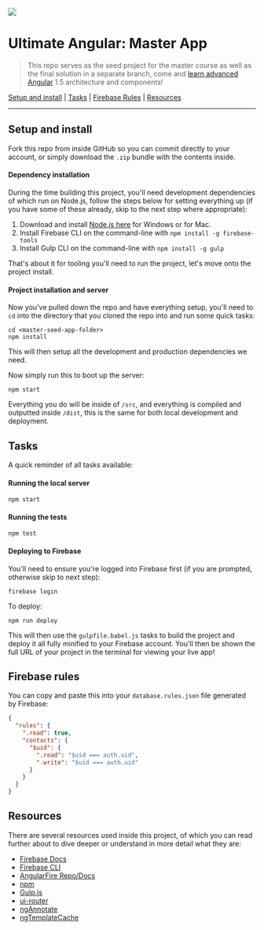 <a href="https://courses.toddmotto.com" target="_blank"><img src="https://toddmotto.com/img/ua.png"></a>

# Ultimate Angular: Master App

> This repo serves as the seed project for the master course as well as the final solution in a separate branch, come and [learn advanced Angular](https://courses.toddmotto.com) 1.5 architecture and components!

[Setup and install](#setup-and-install) |
[Tasks](#tasks) |
[Firebase Rules](#firebase-rules) |
[Resources](#resources)

----

## Setup and install

Fork this repo from inside GitHub so you can commit directly to your account, or simply download the `.zip` bundle with the contents inside.

#### Dependency installation

During the time building this project, you'll need development dependencies of which run on Node.js, follow the steps below for setting everything up (if you have some of these already, skip to the next step where appropriate):

1. Download and install [Node.js here](https://nodejs.org/en/download/) for Windows or for Mac.
2. Install Firebase CLI on the command-line with `npm install -g firebase-tools`
3. Install Gulp CLI on the command-line with `npm install -g gulp`

That's about it for tooling you'll need to run the project, let's move onto the project install.

#### Project installation and server

Now you've pulled down the repo and have everything setup, you'll need to `cd` into the directory that you cloned the repo into and run some quick tasks:

```
cd <master-seed-app-folder>
npm install
```

This will then setup all the development and production dependencies we need.

Now simply run this to boot up the server:

```
npm start
```

Everything you do will be inside of `/src`, and everything is compiled and outputted inside `/dist`, this is the same for both local development and deployment.

## Tasks

A quick reminder of all tasks available:

#### Running the local server

```
npm start
```

#### Running the tests

```
npm test
```

#### Deploying to Firebase

You'll need to ensure you're logged into Firebase first (if you are prompted, otherwise skip to next step):

```
firebase login
```

To deploy:

```
npm run deploy
```

This will then use the `gulpfile.babel.js` tasks to build the project and deploy it all fully minified to your Firebase account. You'll then be shown the full URL of your project in the terminal for viewing your live app!

## Firebase rules

You can copy and paste this into your `database.rules.json` file generated by Firebase:

```json
{
  "rules": {
    ".read": true,
    "contacts": {
      "$uid": {
        ".read": "$uid === auth.uid",
        ".write": "$uid === auth.uid"
      }
    }
  }
}
```

## Resources

There are several resources used inside this project, of which you can read further about to dive deeper or understand in more detail what they are:

* [Firebase Docs](https://firebase.google.com/docs/)
* [Firebase CLI](https://firebase.google.com/docs/cli/)
* [AngularFire Repo/Docs](https://github.com/firebase/angularfire)
* [npm](https://www.npmjs.com/)
* [Gulp.js](http://gulpjs.com)
* [ui-router](https://github.com/angular-ui/ui-router)
* [ngAnnotate](https://github.com/olov/ng-annotate)
* [ngTemplateCache](https://github.com/miickel/gulp-angular-templatecache)

